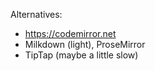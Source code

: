 
Alternatives:

- https://codemirror.net
- Milkdown (light), ProseMirror
- TipTap (maybe a little slow)
